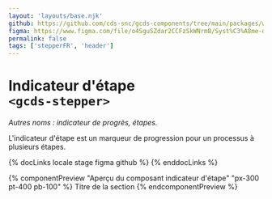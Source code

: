 ```yaml
---
layout: 'layouts/base.njk'
github: https://github.com/cds-snc/gcds-components/tree/main/packages/web/src/components/gcds-stepper
figma: https://www.figma.com/file/o4SguSZdar2CCFzSkWNrmB/Syst%C3%A8me-de-design-GC?type=design&node-id=114-2656&mode=design&t=1DaL24vHpjRRfHHm-0
permalink: false
tags: ['stepperFR', 'header']
---
```


# Indicateur d'étape <br>`<gcds-stepper>`

_Autres noms : indicateur de progrès, étapes._

L'indicateur d'étape est un marqueur de progression pour un processus à plusieurs étapes.

{% docLinks locale stage figma github %}
{% enddocLinks %}

{% componentPreview "Aperçu du composant indicateur d'étape" "px-300 pt-400 pb-100" %}
<gcds-stepper current-step="1" total-steps="4">Titre de la section</gcds-stepper>
{% endcomponentPreview %}
